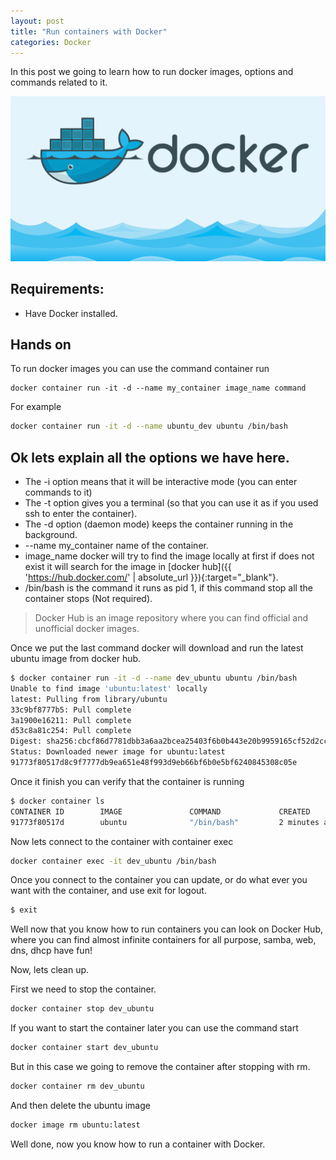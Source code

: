 ```yaml
---
layout: post
title: "Run containers with Docker"
categories: Docker
---
```

In this post we going to learn how to run docker images, options and commands related to it.

![Docker Image](/assets/images/run-docker.png)

## [](#header-2)Requirements:

* Have Docker installed.

## [](#header-2)Hands on

To run docker images you can use the command container run

```shell
docker container run -it -d --name my_container image_name command
```

For example

```bash
docker container run -it -d --name ubuntu_dev ubuntu /bin/bash
```

## [](#header-2)Ok lets explain all the options we have here.

* The -i option means that it will be interactive mode (you can enter commands to it)
* The -t option gives you a terminal (so that you can use it as if you used ssh to enter the container).
* The -d option (daemon mode) keeps the container running in the background.
* --name my_container name of the container.
* image_name docker will try to find the image locally at first if does not exist it will search for the image in [docker hub]({{ 'https://hub.docker.com/' | absolute_url }}){:target="_blank"}.
* /bin/bash is the command it runs as pid 1, if this command stop all the container stops (Not required).

> Docker Hub is an image repository where you can find official and unofficial docker images.

Once we put the last command docker will download and run the latest ubuntu image from docker hub.

```bash
$ docker container run -it -d --name dev_ubuntu ubuntu /bin/bash
Unable to find image 'ubuntu:latest' locally
latest: Pulling from library/ubuntu
33c9bf8777b5: Pull complete
3a1900e16211: Pull complete
d53c8a81c254: Pull complete
Digest: sha256:cbcf86d7781dbb3a6aa2bcea25403f6b0b443e20b9959165cf52d2cc9608e4b9
Status: Downloaded newer image for ubuntu:latest
91773f80517d8c9f7777db9ea651e48f993d9eb66bf6b0e5bf6240845308c05e
```

Once it finish you can verify that the container is running
```bash
$ docker container ls
CONTAINER ID        IMAGE               COMMAND             CREATED             STATUS              PORTS               NAMES
91773f80517d        ubuntu              "/bin/bash"         2 minutes ago       Up 2 minutes                            dev_ubuntu
```

Now lets connect to the container with container exec
```bash
docker container exec -it dev_ubuntu /bin/bash
```
Once you connect to the container you can update, or do what ever you want with the container, and use exit for logout.

```bash
$ exit
```

Well now that you know how to run containers you can look on Docker Hub, where you can find almost infinite containers for all purpose, samba, web, dns, dhcp have fun!

Now, lets clean up.

First we need to stop the container.

```bash
docker container stop dev_ubuntu
```

If you want to start the container later you can use the command start

```bash
docker container start dev_ubuntu
```

But in this case we going to remove the container after stopping with rm.

```bash
docker container rm dev_ubuntu
```
And then delete the ubuntu image

```bash
docker image rm ubuntu:latest
```

Well done, now you know how to run a container with Docker.
